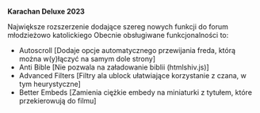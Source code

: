**Karachan Deluxe 2023**

Największe rozszerzenie dodające szereg nowych funkcji do forum młodzieżowo katolickiego
Obecnie obsługiwane funkcjonalności to:

* Autoscroll [Dodaje opcje automatycznego przewijania freda, którą można w(y)łączyć na samym dole strony]
* Anti Bible [Nie pozwala na załadowanie biblii (htmlshiv.js)]
* Advanced Filters [Filtry ala ublock ułatwiające korzystanie z czana, w tym heurystyczne]
* Better Embeds [Zamienia ciężkie embedy na miniaturki z tytułem, które przekierowują do filmu]
